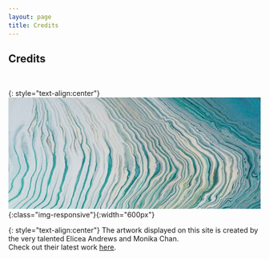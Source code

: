 ```yaml
---
layout: page
title: Credits
---
```

<div class="col-lg-12 text-center">
	<h2 class="section-heading text-uppercase">Credits</h2>
</div>
<br>

{: style="text-align:center"}
![credits](/assets/img/credits.png){:class="img-responsive"}{:width="600px"}

{: style="text-align:center"}
The artwork displayed on this site is created by the very talented Elicea Andrews and 
Monika Chan. 
<br>
Check out their latest work <a href="https://www.instagram.com/floesisters/" target="_blank">here</a>.
